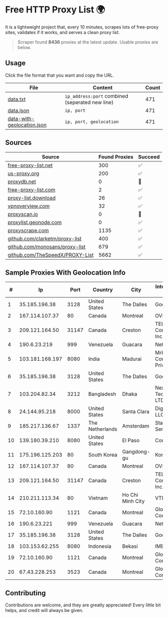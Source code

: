 
# Free HTTP Proxy List 🌍

It is a lightweight project that, every 10 minutes, scrapes lots of free-proxy sites, validates if it works, and serves a clean proxy list.


> Scraper found **8436** proxies at the latest update. Usable proxies are below.

## Usage

Click the file format that you want and copy the URL.


|File|Content|Count|
|----|-------|-----|
|[data.txt](https://raw.githubusercontent.com/themiralay/Proxy-List-World/master/data.txt)|`ip_address:port` combined (seperated new line)|471|
|[data.json](https://raw.githubusercontent.com/themiralay/Proxy-List-World/master/data.json)|`ip, port`|471|
|[data-with-geolocation.json](https://raw.githubusercontent.com/themiralay/Proxy-List-World/master/data-with-geolocation.json)|`ip, port, geolocation`|471|

## Sources

|Source|Found Proxies|Succeed|
|------|-------------|-------|
|[free-proxy-list.net](https://free-proxy-list.net)|300|✅|
|[us-proxy.org](https://www.us-proxy.org)|200|✅|
|[proxydb.net](http://proxydb.net)|0|🚫|
|[free-proxy-list.com](https://free-proxy-list.com/?page=&port=&type%5B%5D=http&type%5B%5D=https&up_time=0&search=Search)|2|✅|
|[proxy-list.download](https://www.proxy-list.download/HTTP)|26|✅|
|[vpnoverview.com](https://vpnoverview.com/privacy/anonymous-browsing/free-proxy-servers)|32|✅|
|[proxyscan.io](https://www.proxyscan.io)|0|🚫|
|[proxylist.geonode.com](https://proxylist.geonode.com/api/proxy-list?limit=300&page=1&sort_by=lastChecked&sort_type=desc&protocols=http,https)|0|✅|
|[proxyscrape.com](https://api.proxyscrape.com/v2/?request=displayproxies&protocol=http&timeout=10000&country=all&ssl=all&anonymity=all)|1135|✅|
|[github.com/clarketm/proxy-list](https://raw.githubusercontent.com/clarketm/proxy-list/master/proxy-list-raw.txt)|400|✅|
|[github.com/monosans/proxy-list](https://raw.githubusercontent.com/monosans/proxy-list/main/proxies/http.txt)|679|✅|
|[github.com/TheSpeedX/PROXY-List](https://raw.githubusercontent.com/TheSpeedX/PROXY-List/master/http.txt)|5662|✅|


## Sample Proxies With Geolocation Info

|#|Ip|Port|Country|City|Internet Service Provider|
|-|--|----|-------|----|-------------------------|
|1|35.185.196.38|3128|United States|The Dalles|Google LLC|
|2|167.114.107.37|80|Canada|Montreal|OVH SAS|
|3|209.121.164.50|31147|Canada|Creston|TELUS Communications Inc.|
|4|190.6.23.219|999|Venezuela|Guacara|Net Uno|
|5|103.181.168.197|8080|India|Madurai|Mrkr Communications Private Limited|
|6|35.185.196.38|3128|United States|The Dalles|Google LLC|
|7|103.204.82.34|3212|Bangladesh|Dhaka|Nexdecade Technology Pvt. LTD|
|8|24.144.95.218|8000|United States|Santa Clara|DigitalOcean, LLC|
|9|185.217.136.67|1337|The Netherlands|Amsterdam|Stallion Network Services Limited|
|10|139.180.39.210|8080|United States|El Paso|Conterra|
|11|175.196.125.203|80|South Korea|Gangdong-gu|Korea Telecom|
|12|167.114.107.37|80|Canada|Montreal|OVH SAS|
|13|209.121.164.50|31147|Canada|Creston|TELUS Communications Inc.|
|14|210.211.113.34|80|Vietnam|Ho Chi Minh City|VTDC|
|15|72.10.160.90|1121|Canada|Montreal|GloboTech Communications|
|16|190.6.23.221|999|Venezuela|Guacara|Net Uno|
|17|35.185.196.38|3128|United States|The Dalles|Google LLC|
|18|103.153.62.255|8080|Indonesia|Bekasi|IMEDIANET|
|19|72.10.160.90|1121|Canada|Montreal|GloboTech Communications|
|20|67.43.228.253|3523|Canada|Montreal|GloboTech Communications|



## Contributing

Contributions are welcome, and they are greatly appreciated! Every
little bit helps, and credit will always be given.

